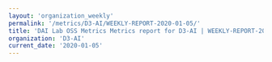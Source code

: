 ```yaml
---
layout: 'organization_weekly'
permalink: '/metrics/D3-AI/WEEKLY-REPORT-2020-01-05/'
title: 'DAI Lab OSS Metrics Metrics report for D3-AI | WEEKLY-REPORT-2020-01-05'
organization: 'D3-AI'
current_date: '2020-01-05'
---
```

